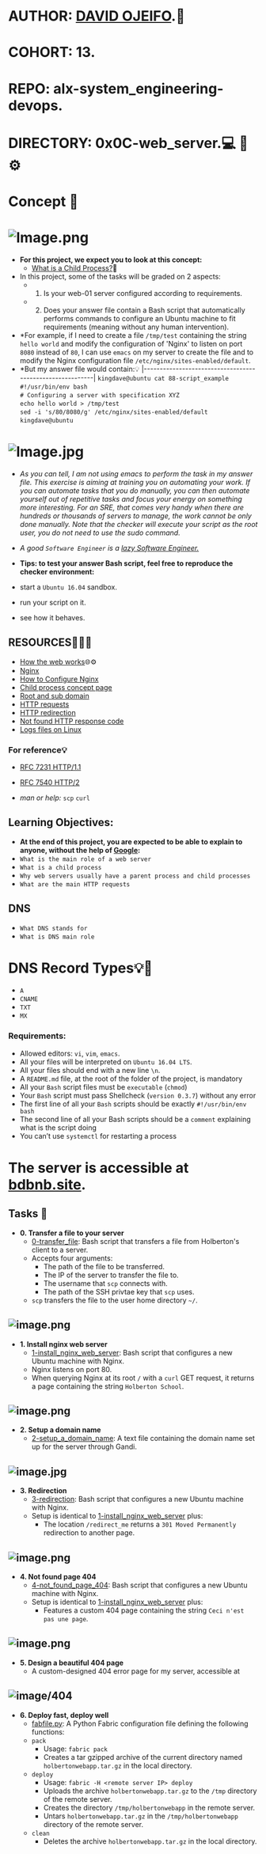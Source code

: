 # AUTHOR:         [DAVID OJEIFO](https://github.com/Kingvadee).:briefcase:
# COHORT:         13.
# REPO:		  alx-system_engineering-devops.
# DIRECTORY:	  0x0C-web_server.:computer: :rocket: :gear:

# Concept :page_with_curl:

# ![Image.png](https://s3.amazonaws.com/intranet-projects-files/holbertonschool-sysadmin_devops/266/8Gu52Qv.png)
 * **For this project, we expect you to look at this concept:**
    * [What is a Child Process?](https://intranet.alxswe.com/concepts/110):book:
 * In this project, some of the tasks will be graded on 2 aspects:
    * 1.	Is your web-01 server configured according to requirements.
    * 2.	Does your answer file contain a Bash script that automatically
    	     	performs commands to configure an Ubuntu machine to fit
		requirements (meaning without any human intervention).
 * *For example, if I need to create a file `/tmp/test` containing the string
   `hello world` and modify the configuration of 'Nginx' to listen on port `8080`
    instead of `80`, I can use `emacs` on my server to create the file and to
    modify the Nginx configuration file `/etc/nginx/sites-enabled/default`.
 * *But my answer file would contain::bulb:
    |----------------------------------------------------------|
     `kingdave@ubuntu cat 88-script_example`		       
     `#!/usr/bin/env bash`				       
     `# Configuring a server with specification XYZ`	       
     `echo hello world > /tmp/test`			       
     `sed -i 's/80/8080/g' /etc/nginx/sites-enabled/default`
     `kingdave@ubuntu`					       

# ![Image.jpg](https://s3.amazonaws.com/intranet-projects-files/holbertonschool-sysadmin_devops/266/82VsYEC.jpg)
 * *As you can tell, I am not using emacs to perform the task in my answer file.
    This exercise is aiming at training you on automating your work. If you can
    automate tasks that you do manually, you can then automate yourself out of
    repetitive tasks and focus your energy on something more interesting.
    For an SRE, that comes very handy when there are hundreds or thousands of
    servers to manage, the work cannot be only done manually. Note that the
    checker will execute your script as the root user, you do not need to use
    the sudo command.*

 * *A good `Software Engineer` is a [lazy Software Engineer.](https://www.techwell.com/techwell-insights/2013/12/why-best-programmers-are-lazy-and-act-dumb)*
 * **Tips: to test your answer Bash script, feel free to reproduce the checker environment:**
 * 	start a `Ubuntu 16.04` sandbox.
 * 	run your script on it.
 * 	see how it behaves.
##	RESOURCES:book::globe_with_meridians::link:
 * 	[How the web works](https://developer.mozilla.org/en-US/docs/Learn/Getting_started_with_the_web/How_the_Web_works):globe_with_meridians::gear:
 * 	[Nginx](https://en.wikipedia.org/wiki/Nginx)
 * 	[How to Configure Nginx](https://www.digitalocean.com/community/tutorials/how-to-set-up-nginx-server-blocks-virtual-hosts-on-ubuntu-16-04)
 * 	[Child process concept page](https://intranet.alxswe.com/concepts/110)
 * 	[Root and sub domain](https://landingi.com/help/domains-vs-subdomains/)
 * 	[HTTP requests](https://www.tutorialspoint.com/http/http_methods.htm)
 * 	[HTTP redirection](https://moz.com/learn/seo/redirection)
 * 	[Not found HTTP response code](https://en.wikipedia.org/wiki/HTTP_404)
 * 	[Logs files on Linux](https://www.cyberciti.biz/faq/ubuntu-linux-gnome-system-log-viewer/)
###	 For reference:bulb:
 *	 [RFC 7231 HTTP/1.1](https://datatracker.ietf.org/doc/html/rfc7231)
 *	 [RFC 7540 HTTP/2](https://datatracker.ietf.org/doc/html/rfc7540)

 * *man or help:*
    `scp`
    `curl`
## Learning Objectives:
 * **At the end of this project, you are expected to be able to explain to anyone, without the help of [Google](https://www.google.com):**
 * `What is the main role of a web server`
 * `What is a child process`
 * `Why web servers usually have a parent process and child processes`
 * `What are the main HTTP requests`
## **DNS**
 * `What DNS stands for`
 * `What is DNS main role`

# DNS Record Types:bulb::page_with_curl:
 * `A`
 * `CNAME`
 * `TXT`
 * `MX`

### Requirements:
 * Allowed editors: `vi`, `vim`, `emacs`.
 * All your files will be interpreted on `Ubuntu 16.04 LTS`.
 * All your files should end with a new line `\n`.
 * A `README.md` file, at the root of the folder of the project, is mandatory
 * All your `Bash` script files must be `executable` (`chmod`)
 * Your `Bash` script must pass Shellcheck (`version 0.3.7`) without any error
 * The first line of all your `Bash` scripts should be exactly `#!/usr/bin/env bash`
 * The second line of all your Bash scripts should be a `comment` explaining what is the script doing
 * You can’t use `systemctl` for restarting a process

# The server is accessible at [bdbnb.site](http://bdbnb.site).

## Tasks :page_with_curl:

* **0. Transfer a file to your server**
  * [0-transfer_file](./0-transfer_file): Bash script that transfers a file
  from Holberton's client to a server.
  * Accepts four arguments:
    * The path of the file to be transferred.
    * The IP of the server to transfer the file to.
    * The username that `scp` connects with.
    * The path of the SSH privtae key that `scp` uses.
  * `scp` transfers the file to the user home directory `~/`.
## ![image.png](https://media.istockphoto.com/id/1188883674/vector/file-transfer-concept-vector-illustration.jpg?s=1024x1024&w=is&k=20&c=MqAzPzD3eaLdHAZ-RmAIA8kSQbhf6r3KUc2z-7Lwf28=)

* **1. Install nginx web server**
  * [1-install_nginx_web_server](./1-install_nginx_web_server): Bash script
  that configures a new Ubuntu machine with Nginx.
  * Nginx listens on port 80.
  * When querying Nginx at its root `/` with a `curl` GET request,
  it returns a page containing the string `Holberton School`.
## ![image.png](https://miro.medium.com/v2/resize:fit:1400/format:webp/1*Z8iMi4DxvfcrFDJoRq3FQQ.png)

* **2. Setup a domain name**
  * [2-setup_a_domain_name](./2-setup_a_domain_name): A text file containing
  the domain name set up for the server through Gandi.
## ![image.jpg](https://c8.alamy.com/comp/2PRC3YN/miniature-people-and-toys-word-with-the-word-domain-name-2PRC3YN.jpg)

* **3. Redirection**
  * [3-redirection](./3-redirection): Bash script that configures a new Ubuntu
  machine with Nginx.
  * Setup is identical to [1-install_nginx_web_server](./1-install_nginx_web_server)
  plus:
    * The location `/redirect_me` returns a `301 Moved Permanently` redirection
    to another page.
## ![image.png](https://ahrefs.com/blog/wp-content/uploads/2019/04/fb-301-redirects-2.png)

* **4. Not found page 404**
  * [4-not_found_page_404](./4-not_found_page_404): Bash script that configures
  a new Ubuntu machine with Nginx.
  * Setup is identical to [1-install_nginx_web_server](./1-install_nginx_web_server)
  plus:
    * Features a custom 404 page containing the string `Ceci n'est pas une page`.
## ![image.png](https://i0.wp.com/learn.onemonth.com/wp-content/uploads/2017/08/1-10.png?fit=845%2C503&ssl=1)

* **5. Design a beautiful 404 page**
  * A custom-designed 404 error page for my server, accessible at
## ![image/404](https://i0.wp.com/learn.onemonth.com/wp-content/uploads/2017/08/1-10.png?fit=845%2C503&ssl=1)

* **6. Deploy fast, deploy well**
  * [fabfile.py](./fabfile.py): A Python Fabric configuration file defining
  the following functions:
  * `pack`
    * Usage: `fabric pack`
    * Creates a tar gzipped archive of the current directory named
    `holbertonwebapp.tar.gz` in the local directory.
  * `deploy`
    * Usage: `fabric -H <remote server IP> deploy`
    * Uploads the archive `holbertonwebapp.tar.gz` to the `/tmp`
    directory of the remote server.
    * Creates the directory `/tmp/holbertonwebapp` in the remote server.
    * Untars `holbertonwebapp.tar.gz` in the `/tmp/holbertonwebapp` directory
    of the remote server.
  * `clean`
    * Deletes the archive `holbertonwebapp.tar.gz` in the local directory.
